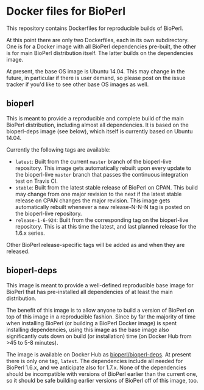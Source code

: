 # Docker files for BioPerl

This repository contains Dockerfiles for reproducible builds of
BioPerl.

At this point there are only two Dockerfiles, each in its own
subdirectory. One is for a Docker image with all BioPerl dependencies
pre-built, the other is for main BioPerl distribution itself. The
latter builds on the dependencies image.

At present, the base OS image is Ubuntu 14.04. This may change in the
future, in particular if there is user demand, so please post on the
issue tracker if you'd like to see other base OS images as well.

## bioperl

This is meant to provide a reproducible and complete build of the main
BioPerl distribution, including almost all dependencies. It is based
on the bioperl-deps image (see below), which itself is currently based
on Ubuntu 14.04.

Currently the following tags are available:

* `latest`: Built from the current `master` branch of the bioperl-live
  repository. This image gets automatically rebuilt upon every update
  to the bioperl-live `master` branch that passes the continuous
  integration test on Travis CI.
* `stable`: Built from the latest stable release of BioPerl on
  CPAN. This build may change from one major revision to the next if
  the latest stable release on CPAN changes the major revision. This
  image gets automatically rebuilt whenever a new release-N-N-N tag is
  posted on the bioperl-live repository.
* `release-1-6-924`: Built from the corresponding tag on the
  bioperl-live repository. This is at this time the latest, and last
  planned release for the 1.6.x series.

Other BioPerl release-specific tags will be added as and when they are
released.

## bioperl-deps

This image is meant to provide a well-defined reproducible base image
for BioPerl that has pre-installed all dependencies of at least the
main distribution.

The benefit of this image is to allow anyone to build a version of
BioPerl on top of this image in a reproducible fashion. Since by far
the majority of time when installing BioPerl (or building a BioPerl Docker
image) is spent installing dependencies, using this image as the base
image also significantly cuts down on build (or installation) time (on
Docker Hub from >45 to 5-8 minutes).

The image is available on Docker Hub as [bioperl/bioperl-deps]. At
present there is only one tag, `latest`. The dependencies include all
needed for BioPerl 1.6.x, and we anticipate also for 1.7.x. None of
the dependencies should be incompatible with versions of BioPerl
earlier than the current one, so it should be safe building earlier
versions of BioPerl off of this image, too.

[bioperl/bioperl]: https://hub.docker.com/r/bioperl/bioperl/
[bioperl/bioperl-deps]: https://hub.docker.com/r/bioperl/bioperl-deps/
